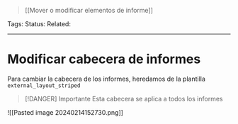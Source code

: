 > [[Mover o modificar elementos de informe]]

Tags: 
Status: 
Related: 

___

# Modificar cabecera de informes
Para cambiar la cabecera de los informes, heredamos de la plantilla `external_layout_striped`

> [!DANGER] Importante
> Esta cabecera se aplica a todos los informes


![[Pasted image 20240214152730.png]]



